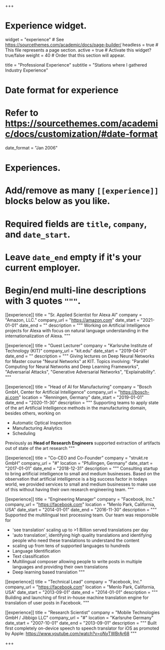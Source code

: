 +++
# Experience widget.
widget = "experience"  # See https://sourcethemes.com/academic/docs/page-builder/
headless = true  # This file represents a page section.
active = true  # Activate this widget? true/false
weight = 40  # Order that this section will appear.

title = "Professional Experience"
subtitle = "Stations where I gathered Industry Experience"

# Date format for experience
#   Refer to https://sourcethemes.com/academic/docs/customization/#date-format
date_format = "Jan 2006"

# Experiences.
#   Add/remove as many `[[experience]]` blocks below as you like.
#   Required fields are `title`, `company`, and `date_start`.
#   Leave `date_end` empty if it's your current employer.
#   Begin/end multi-line descriptions with 3 quotes `"""`.


[[experience]]
  title = "Sr. Applied Scientist for Alexa AI"
  company = "Amazon, LLC."
  company_url = "https://amazon.com"
  date_start = "2021-01-01"
  date_end = ""
  description = """
  Working on Artificial Intelligence projects for Alexa with
  focus on natural language understanding in the internationalization
  of Alexa.
  """

[[experience]]
  title = "Guest Lecturer"
  company = "Karlsruhe Institute of Technology (KIT)"
  company_url = "kit.edu"
  date_start = "2019-04-01"
  date_end = ""
  description = """
  Giving lectures on Deep Neural Networks for Master course "Neural Networks" at KIT.
  Topics involving: "Parallel Computing for Neural Networks and Deep Learning Frameworks", "Adversarial Attacks", "Generative Adversarial Networks", "Explainability".
  """


[[experience]]
  title = "Head of AI for Manufacturing"
  company = "Bosch GmbH, Center for Artificial Intelligence"
  company_url = "https://bosch-ai.com"
  location = "Renningen, Germany"
  date_start = "2019-01-01"
  date_end = "2020-11-30"
  description = """
  Supporting teams to apply state of the art Artificial Intelligence methods in the manufacturing domain, 
  besides others, working on
  * Automatic Optical Inspection
  * Manufacturing Analytics
  * Scheduling

  Previously as **Head of Research Engineers** supported extraction of artifacts out of state of the art research
  """


[[experience]]
  title = "Co-CEO and Co-Founder"
  company = "strukt.re GmbH"
  company_url = "#"
  location = "Pfullingen, Germany"
  date_start = "2017-01-01"
  date_end = "2018-12-31"
  description = """
  Consulting startup to bring artificial intelligence to small and medium businesses.
  Based on the observation that artificial intelligence is a big success factor in todays world,
  we provided services to small and medium businesses to make use of this without having their own
  research engineering team.
  """

[[experience]]
  title = "Engineering Manager"
  company = "Facebook, Inc."
  company_url = "https://facebook.com"
  location = "Menlo Park, California, USA"
  date_start = "2014-01-01"
  date_end = "2016-11-30"
  description = """
  Supported the multilingual text processing team. Our team was responsible for
  * 'see translation' scaling up to >1 Billion served translations per day
  * 'auto translation', identifying high quality translations and identifying people who need these translations to understand the content
  * scaling up from tens of supported languages to hundreds
  * Language Identification
  * Text classification
  * Multilingual composer allowing people to write posts in multiple languages and providing their own translations
  * Deep learning based translation
  """

[[experience]]
  title = "Technical Lead"
  company = "Facebook, Inc."
  company_url = "https://facebook.com"
  location = "Menlo Park, California, USA"
  date_start = "2013-09-01"
  date_end = "2014-01-01"
  description = """
  Building and launching of first in-house machine translation engine for translation of user posts in Facebook.
  """
  
[[experience]]
  title = "Research Scientist"
  company = "Mobile Technologies GmbH / Jibbigo LLC"
  company_url = "#"
  location = "Karlsruhe Germany"
  date_start = "2007-10-01"
  date_end = "2013-09-01"
  description = """
  Built first completely on-device speech to speech translator for iOS as promoted by Apple: https://www.youtube.com/watch?v=oNyTWBrAr68
  """


+++



